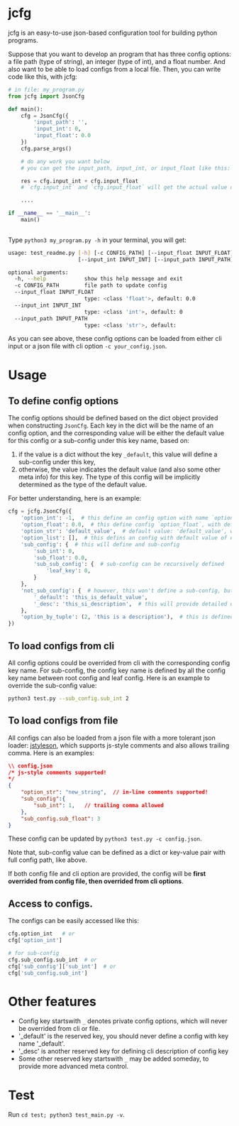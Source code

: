 # jcfg

jcfg is an easy-to-use json-based configuration tool for building python programs.

Suppose that you want to develop an program that has three config options: a file path (type of string), an integer (type of int), and a float number. And also want to be able to load configs from a local file. Then, you can write code like this, with jcfg:

```python
# in file: my_program.py
from jcfg import JsonCfg

def main():
    cfg = JsonCfg({
        'input_path': '',
        'input_int': 0,
        'input_float': 0.0
    })
    cfg.parse_args()

    # do any work you want below
    # you can get the input_path, input_int, or input_float like this:

    res = cfg.input_int + cfg.input_float
    # `cfg.input_int` and `cfg.input_float` will get the actual value depending on the cli input. jcfg have done the type check work for you. If the input option cannot be parsed as an integer, it will raise error

    ....

if __name__ == '__main__':
    main()
    
```

Type `python3 my_program.py -h` in your terminal, you will get:
```bash
usage: test_readme.py [-h] [-c CONFIG_PATH] [--input_float INPUT_FLOAT]
                      [--input_int INPUT_INT] [--input_path INPUT_PATH]

optional arguments:
  -h, --help            show this help message and exit
  -c CONFIG_PATH        file path to update config
  --input_float INPUT_FLOAT
                        type: <class 'float'>, default: 0.0
  --input_int INPUT_INT
                        type: <class 'int'>, default: 0
  --input_path INPUT_PATH
                        type: <class 'str'>, default:
```

As you can see above, these config options can be loaded from either cli input or a json file with cli option `-c your_config.json`. 

# Usage

## To define config options

The config options should be defined based on the dict object provided when constructing `JsonCfg`. Each key in the dict will be the name of an config option, and the corresponding value will be either the default value for this config or a sub-config under this key name, based on:

1. if the value is a dict without the key `_default`, this value will define a sub-config under this key,
2. otherwise, the value indicates the default value (and also some other meta info) for this key. The type of this config will be implicitly determined as the type of the default value. 

For better understanding, here is an example:

```python
cfg = jcfg.JsonCfg({
    'option_int': -1,  # this define an config option with name `option_int` with default value of -1, and also with type of int (type(-1) is int).
    'option_float': 0.0,  # this define config `option_float`, with default value 0.0, and type of float.
    'option_str': 'default_value',  # default value: 'default_value', with type str
    'option_list': [],  # this defins an config with default value of empty list, of type list
    'sub_config': {  # this will define and sub-config
        'sub_int': 0,
        'sub_float': 0.0,
        'sub_sub_config': {  # sub-config can be recursively defined
            'leaf_key': 0, 
        }
    },
    'not_sub_config': {  # however, this won't define a sub-config, but an config with value type: string
        '_default': 'this_is_default_value', 
        '_desc': 'this_si_description',  # this will provide detailed description for this config when typing --help
    },
    'option_by_tuple': (2, 'this is a description'),  # this is defined with a 2-size tuple, the 1st is default value, 2rd is description
})
```

## To load configs from cli

All config options could be overrided from cli with the corresponding config key name. For sub-config, the config key name is defined by all the config key name between root config and leaf config. Here is an example to override the sub-config value:

```bash
python3 test.py --sub_config.sub_int 2
```

## To load configs from file

All configs can also be loaded from a json file with a more tolerant json loader: [jstyleson](https://github.com/linjackson78/jstyleson), which supports js-style comments and also allows trailing comma. Here is an examples:

```json
\\ config.json
/* js-style comments supported!
*/
{
    "option_str": "new_string",  // in-line comments supported!
    "sub_config":{
        "sub_int": 1,   // trailing comma allowed
    },
    "sub_config.sub_float": 3
}
```
These config can be updated by `python3 test.py -c config.json`.

Note that, sub-config value can be defined as a dict or key-value pair with full config path, like above.

If both config file and cli option are provided, the config will be **first overrided from config file, then overrided from cli options**.

## Access to configs.

The configs can be easily accessed like this:
```python
cfg.option_int   # or 
cfg['option_int']

# for sub-config
cfg.sub_config.sub_int  # or
cfg['sub_config']['sub_int']  # or
cfg['sub_config.sub_int']
```

# Other features

* Config key startswith `_` denotes private config options, which will never be overrided from cli or file.
* '_default' is the reserved key, you should never define a config with key name '_default'.
* '_desc' is another reserved key for defining cli description of config key
* Some other reserved key startswith `_` may be added someday, to provide more advanced meta control.

# Test

Run `cd test; python3 test_main.py -v`.




